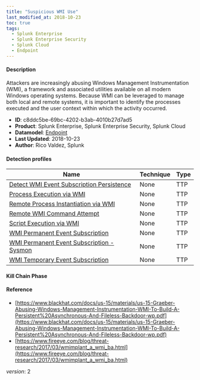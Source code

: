 ```yaml
---
title: "Suspicious WMI Use"
last_modified_at: 2018-10-23
toc: true
tags:
  - Splunk Enterprise
  - Splunk Enterprise Security
  - Splunk Cloud
  - Endpoint
---
```


#### Description

Attackers are increasingly abusing Windows Management Instrumentation (WMI), a framework and associated utilities available on all modern Windows operating systems. Because WMI can be leveraged to manage both local and remote systems, it is important to identify the processes executed and the user context within which the activity occurred.

- **ID**: c8ddc5be-69bc-4202-b3ab-4010b27d7ad5
- **Product**: Splunk Enterprise, Splunk Enterprise Security, Splunk Cloud
- **Datamodel**: [Endpoint](https://docs.splunk.com/Documentation/CIM/latest/User/Endpoint)
- **Last Updated**: 2018-10-23
- **Author**: Rico Valdez, Splunk

#### Detection profiles

| Name        | Technique   | Type         |
| ----------- | ----------- |--------------|
| [Detect WMI Event Subscription Persistence](/endpoint/detect_wmi_event_subscription_persistence/) | None | TTP |
| [Process Execution via WMI](/endpoint/process_execution_via_wmi/) | None | TTP |
| [Remote Process Instantiation via WMI](/endpoint/remote_process_instantiation_via_wmi/) | None | TTP |
| [Remote WMI Command Attempt](/endpoint/remote_wmi_command_attempt/) | None | TTP |
| [Script Execution via WMI](/endpoint/script_execution_via_wmi/) | None | TTP |
| [WMI Permanent Event Subscription](/endpoint/wmi_permanent_event_subscription/) | None | TTP |
| [WMI Permanent Event Subscription - Sysmon](/endpoint/wmi_permanent_event_subscription_-_sysmon/) | None | TTP |
| [WMI Temporary Event Subscription](/endpoint/wmi_temporary_event_subscription/) | None | TTP |

#### Kill Chain Phase



#### Reference

* [https://www.blackhat.com/docs/us-15/materials/us-15-Graeber-Abusing-Windows-Management-Instrumentation-WMI-To-Build-A-Persistent%20Asynchronous-And-Fileless-Backdoor-wp.pdf](https://www.blackhat.com/docs/us-15/materials/us-15-Graeber-Abusing-Windows-Management-Instrumentation-WMI-To-Build-A-Persistent%20Asynchronous-And-Fileless-Backdoor-wp.pdf)
* [https://www.fireeye.com/blog/threat-research/2017/03/wmimplant_a_wmi_ba.html](https://www.fireeye.com/blog/threat-research/2017/03/wmimplant_a_wmi_ba.html)



_version_: 2
